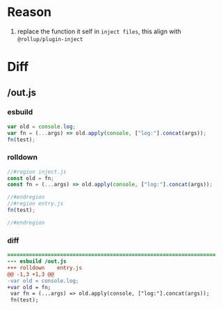 # Reason
1. replace the function it self in `inject files`, this align with `@rollup/plugin-inject`
# Diff
## /out.js
### esbuild
```js
var old = console.log;
var fn = (...args) => old.apply(console, ["log:"].concat(args));
fn(test);
```
### rolldown
```js
//#region inject.js
const old = fn;
const fn = (...args) => old.apply(console, ["log:"].concat(args));

//#endregion
//#region entry.js
fn(test);

//#endregion
```
### diff
```diff
===================================================================
--- esbuild	/out.js
+++ rolldown	entry.js
@@ -1,3 +1,3 @@
-var old = console.log;
+var old = fn;
 var fn = (...args) => old.apply(console, ["log:"].concat(args));
 fn(test);

```